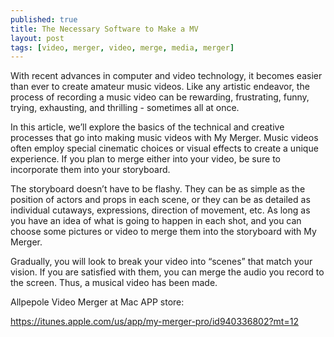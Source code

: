 ```yaml
---
published: true
title: The Necessary Software to Make a MV
layout: post
tags: [video, merger, video, merge, media, merger]
---
```

With recent advances in computer and video technology, it becomes easier than ever to create amateur music videos. Like any artistic endeavor, the process of recording a music video can be rewarding, frustrating, funny, trying, exhausting, and thrilling - sometimes all at once. 

In this article, we’ll explore the basics of the technical and creative processes that go into making music videos with My Merger. Music videos often employ special cinematic choices or visual effects to create a unique experience. If you plan to merge either into your video, be sure to incorporate them into your storyboard.

The storyboard doesn’t have to be flashy. They can be as simple as the position of actors and props in each scene, or they can be as detailed as individual cutaways, expressions, direction of movement, etc. As long as you have an idea of what is going to happen in each shot, and you can choose some pictures or video to merge them into the storyboard with My Merger.

Gradually, you will look to break your video into “scenes” that match your vision. If you are satisfied with them, you can merge the audio you record to the screen. Thus, a musical video has been made.

Allpepole Video Merger at Mac APP store:

https://itunes.apple.com/us/app/my-merger-pro/id940336802?mt=12